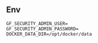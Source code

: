 ## Env

```properties
GF_SECURITY_ADMIN_USER=
GF_SECURITY_ADMIN_PASSWORD=
DOCKER_DATA_DIR=/opt/docker/data
```
